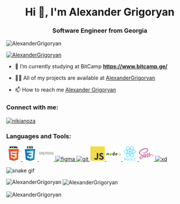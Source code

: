 <h1 align="center">Hi 👋, I'm Alexander Grigoryan</h1>
<h3 align="center">Software Engineer from Georgia</h3>

<p align="left"> <img src="https://komarev.com/ghpvc/?username=AlexanderGrigoryanli&label=Profile%20views&color=3f5427&style=plastic" alt="AlexanderGrigoryan" /> </p>

<p align="left"> <a href="https://github.com/ryo-ma/github-profile-trophy"><img src="https://github-profile-trophy.vercel.app/?username=AlexanderGrigoryan" alt="AlexanderGrigoryan" /></a> </p>

- 🌱 I’m currently studying at BitCamp **https://www.bitcamp.ge/**

- 👨‍💻 All of my projects are available at [AlexanderGrigoryan](https://github.com/AlexanderGrigoryan)

- 📫 How to reach me [Alexander Grigoryan](https://www.linkedin.com/in/alexander-grigoryan/)

<h3 align="left">Connect with me:</h3>
<p align="left">
<a href="https://www.linkedin.com/in/nika-nozadze-67b62a210/" target="blank"><img align="center" src="https://raw.githubusercontent.com/rahuldkjain/github-profile-readme-generator/master/src/images/icons/Social/linked-in-alt.svg" alt="nikianoza" height="30" width="40" /></a>


<h3 align="left">Languages and Tools:</h3>
<p align="left"> 
  <a href="https://www.w3.org/html/" target="_blank" rel="noreferrer"> <img src="https://raw.githubusercontent.com/devicons/devicon/master/icons/html5/html5-original-wordmark.svg" alt="html5" width="40" height="40"/> </a> 
  <a href="https://www.w3schools.com/css/" target="_blank" rel="noreferrer"> <img src="https://raw.githubusercontent.com/devicons/devicon/master/icons/css3/css3-original-wordmark.svg" alt="css3" width="40" height="40"/> </a>
  <a href="https://expressjs.com" target="_blank" rel="noreferrer"> <img src="https://raw.githubusercontent.com/devicons/devicon/master/icons/express/express-original-wordmark.svg" alt="express" width="40" height="40"/> </a>
  <a href="https://www.figma.com/" target="_blank" rel="noreferrer"> <img src="https://www.vectorlogo.zone/logos/figma/figma-icon.svg" alt="figma" width="40" height="40"/> </a>
  <a href="https://git-scm.com/" target="_blank" rel="noreferrer"> <img src="https://www.vectorlogo.zone/logos/git-scm/git-scm-icon.svg" alt="git" width="40" height="40"/> </a>
  <a href="https://developer.mozilla.org/en-US/docs/Web/JavaScript" target="_blank" rel="noreferrer"> <img src="https://raw.githubusercontent.com/devicons/devicon/master/icons/javascript/javascript-original.svg" alt="javascript" width="40" height="40"/> </a>
  <a href="https://nodejs.org" target="_blank" rel="noreferrer"> <img src="https://raw.githubusercontent.com/devicons/devicon/master/icons/nodejs/nodejs-original-wordmark.svg" alt="nodejs" width="40" height="40"/> </a>
  <a href="https://reactjs.org/" target="_blank" rel="noreferrer"> <img src="https://raw.githubusercontent.com/devicons/devicon/master/icons/react/react-original-wordmark.svg" alt="react" width="40" height="40"/> </a>
  <a href="https://sass-lang.com" target="_blank" rel="noreferrer"> <img src="https://raw.githubusercontent.com/devicons/devicon/master/icons/sass/sass-original.svg" alt="sass" width="40" height="40"/> </a>  
  <a href="https://www.adobe.com/products/xd.html" target="_blank" rel="noreferrer"> <img src="https://cdn.worldvectorlogo.com/logos/adobe-xd.svg" alt="xd" width="40" height="40"/> </a> </p>

![snake gif](https://github.com/AlexanderGrigoryan/AlexanderGrigoryan/blob/output/github-contribution-grid-snake.gif)

<p><img align="left" src="https://github-readme-stats.vercel.app/api/top-langs?username=AlexanderGrigoryan&show_icons=true&theme=dark&text_color=FFFFFF&locale=en&layout=compact" alt="AlexanderGrigoryan" /></p>

<p>&nbsp;<img align="center" src="https://github-readme-stats.vercel.app/api?username=AlexanderGrigoryan&show_icons=true&theme=dark&text_color=FFFFFF&locale=en" alt="AlexanderGrigoryan" /></p>

<p><img align="center" src="https://github-readme-streak-stats.herokuapp.com/?user=AlexanderGrigoryan&" alt="AlexanderGrigoryan" /></p>
